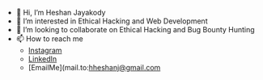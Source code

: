 - 👋 Hi, I’m Heshan Jayakody
- 👀 I’m interested in Ethical Hacking and Web Development
- 🤝 I’m looking to collaborate on Ethical Hacking and Bug Bounty Hunting
- 📫 How to reach me
    - [Instagram](https://instagram.com/hheshan_j)
    - [LinkedIn](https://www.linkedin.com/in/heshan-jayakody-6a2a71270/)
    - [EmailMe](mail.to:hheshanj@gmail.com
